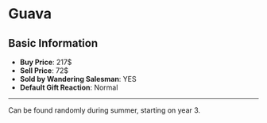 # Guava

## Basic Information

- **Buy Price**: 217$
- **Sell Price**: 72$
- **Sold by Wandering Salesman**: YES
- **Default Gift Reaction**: Normal

---
Can be found randomly during summer, starting on year 3.
